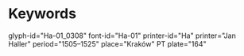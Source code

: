# Keywords
glyph-id="Ha-01_0308"
font-id="Ha-01"
printer-id="Ha"
printer="Jan Haller"
period="1505–1525"
place="Kraków"
PT plate="164"
